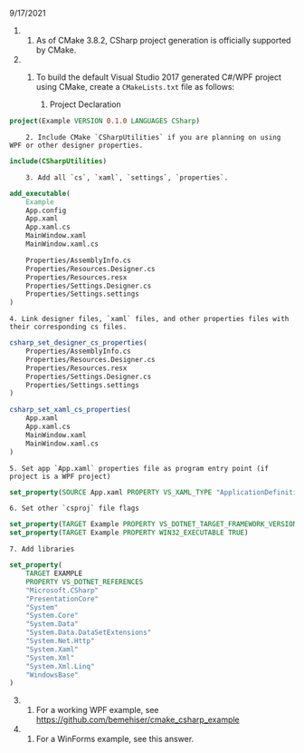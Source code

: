 9/17/2021

1.
    1. As of CMake 3.8.2, CSharp project generation is officially supported by CMake.

2.
    1. To build the default Visual Studio 2017 generated C#/WPF project using CMake, create a `CMakeLists.txt` file as follows:

        1. Project Declaration

```cmake
project(Example VERSION 0.1.0 LANGUAGES CSharp)
```

        2. Include CMake `CSharpUtilities` if you are planning on using WPF or other designer properties.

```cmake
include(CSharpUtilities)
```

        3. Add all `cs`, `xaml`, `settings`, `properties`.

```cmake
add_executable(
    Example
    App.config
    App.xaml
    App.xaml.cs
    MainWindow.xaml
    MainWindow.xaml.cs

    Properties/AssemblyInfo.cs
    Properties/Resources.Designer.cs
    Properties/Resources.resx
    Properties/Settings.Designer.cs
    Properties/Settings.settings
)
```

    4. Link designer files, `xaml` files, and other properties files with their corresponding cs files.

```cmake
csharp_set_designer_cs_properties(
    Properties/AssemblyInfo.cs
    Properties/Resources.Designer.cs
    Properties/Resources.resx
    Properties/Settings.Designer.cs
    Properties/Settings.settings
)

csharp_set_xaml_cs_properties(
    App.xaml
    App.xaml.cs
    MainWindow.xaml
    MainWindow.xaml.cs
)
```

    5. Set app `App.xaml` properties file as program entry point (if project is a WPF project)

```cmake
set_property(SOURCE App.xaml PROPERTY VS_XAML_TYPE "ApplicationDefinition")
```

    6. Set other `csproj` file flags

```cmake
set_property(TARGET Example PROPERTY VS_DOTNET_TARGET_FRAMEWORK_VERSION "v4.6.1")
set_property(TARGET Example PROPERTY WIN32_EXECUTABLE TRUE)
```

    7. Add libraries

```cmake
set_property(
    TARGET EXAMPLE
    PROPERTY VS_DOTNET_REFERENCES
    "Microsoft.CSharp"
    "PresentationCore"
    "System"
    "System.Core"
    "System.Data"
    "System.Data.DataSetExtensions"
    "System.Net.Http"
    "System.Xaml"
    "System.Xml"
    "System.Xml.Linq"
    "WindowsBase"
)
```

3.
    1. For a working WPF example, see https://github.com/bemehiser/cmake_csharp_example

4.
    1. For a WinForms example, see this answer.